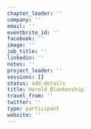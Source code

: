 ```yaml
---
chapter_leader: ''
company: ''
email: ''
eventbrite_id: ''
facebook: ''
image: ''
job_title: ''
linkedin: ''
notes: ''
project_leader: ''
sessions: []
status: add-details
title: Harold Blankenship
travel_from: ''
twitter: ''
type: participant
website: ''
---
```


<!-- put more details about participant here -->